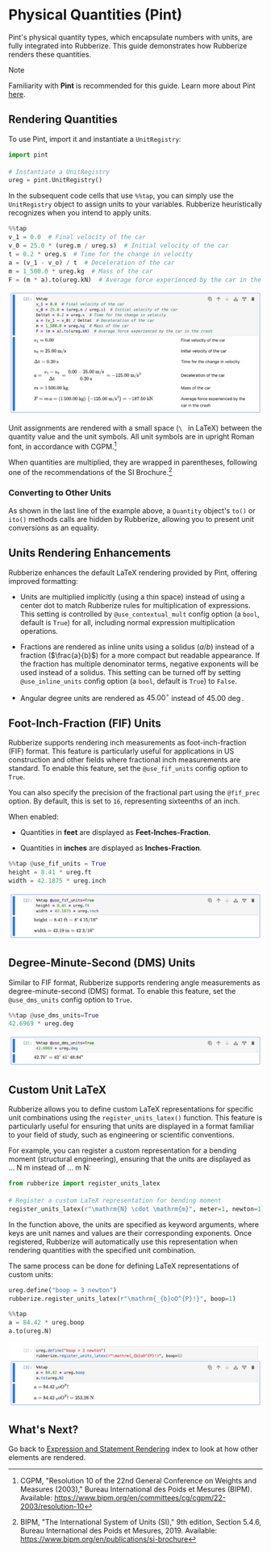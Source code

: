 # Physical Quantities (Pint)

Pint's physical quantity types, which encapsulate numbers with units, are fully integrated into Rubberize. This guide demonstrates how Rubberize renders these quantities.

> [!NOTE]
> Familiarity with **Pint** is recommended for this guide. Learn more about Pint [here](https://pint.readthedocs.io).

## Rendering Quantities

To use Pint, import it and instantiate a `UnitRegistry`:

```python
import pint

# Instantiate a UnitRegistry
ureg = pint.UnitRegistry()
```

In the subsequent code cells that use `%%tap`, you can simply use the `UnitRegistry` object to assign units to your variables. Rubberize heuristically recognizes when you intend to apply units.

```python
%%tap
v_1 = 0.0  # Final velocity of the car
v_0 = 25.0 * (ureg.m / ureg.s)  # Initial velocity of the car
t = 0.2 * ureg.s  # Time for the change in velocity
a = (v_1 - v_o) / t  # Deceleration of the car
m = 1_500.0 * ureg.kg  # Mass of the car
F = (m * a).to(ureg.kN)  # Average force experienced by the car in the crash
```

<picture>
    <source media="(prefers-color-scheme: dark)" srcset="../assets/rendering/pint/pint_dark.png">
    <source media="(prefers-color-scheme: light)" srcset="../assets/rendering/pint/pint.png">
    <img alt="Screenshot of pint in Rubberize" src="../assets/rendering/pint/pint.png">
</picture>

Unit assignments are rendered with a small space (`\ ` in LaTeX) between the quantity value and the unit symbols. All unit symbols are in upright Roman font, in accordance with CGPM.[^1]

When quantities are multiplied, they are wrapped in parentheses, following one of the recommendations of the SI Brochure.[^2]

### Converting to Other Units

As shown in the last line of the example above, a `Quantity` object's `to()` or `ito()` methods calls are hidden by Rubberize, allowing you to present unit conversions as an equality.

## Units Rendering Enhancements

Rubberize enhances the default LaTeX rendering provided by Pint, offering improved formatting:

- Units are multiplied implicitly (using a thin space) instead of using a center dot to match Rubberize rules for multiplication of expressions. This setting is controlled by `@use_contextual_mult` config option (a `bool`, default is `True`) for all, including normal expression multiplication operations.

- Fractions are rendered as inline units using a solidus ($a/b$) instead of a fraction ($\frac{a}{b}$) for a more compact but readable appearance. If the fraction has multiple denominator terms, negative exponents will be used instead of a solidus. This setting can be turned off by setting `@use_inline_units` config option (a `bool`, default is `True`) to `False`.

- Angular degree units are rendered as $45.00^{\circ}$ instead of $45.00\ \deg$.

## Foot-Inch-Fraction (FIF) Units

Rubberize supports rendering inch measurements as foot-inch-fraction (FIF) format. This feature is particularly useful for applications in US construction and other fields where fractional inch measurements are standard. To enable this feature, set the `@use_fif_units` config option to `True`.

You can also specify the precision of the fractional part using the `@fif_prec` option. By default, this is set to `16`, representing sixteenths of an inch. 

When enabled:

- Quantities in **feet** are displayed as **Feet-Inches-Fraction**.

- Quantities in **inches** are displayed as **Inches-Fraction**.

```python
%%tap @use_fif_units = True
height = 8.41 * ureg.ft
width = 42.1875 * ureg.inch
```

<picture>
    <source media="(prefers-color-scheme: dark)" srcset="../assets/rendering/pint/fif_dark.png">
    <source media="(prefers-color-scheme: light)" srcset="../assets/rendering/pint/fif.png">
    <img alt="Screenshot of pint foot-inch-fraction units in Rubberize" src="../assets/rendering/pint/fif.png">
</picture>

## Degree-Minute-Second (DMS) Units

Similar to FIF format, Rubberize supports rendering angle measurements as degree-minute-second (DMS) format. To enable this feature, set the `@use_dms_units` config option to `True`.

```python
%%tap @use_dms_units=True
42.6969 * ureg.deg
```

<picture>
    <source media="(prefers-color-scheme: dark)" srcset="../assets/rendering/pint/dms_dark.png">
    <source media="(prefers-color-scheme: light)" srcset="../assets/rendering/pint/dms.png">
    <img alt="Screenshot of pint foot-inch-fraction units in Rubberize" src="../assets/rendering/pint/dms.png">
</picture>

## Custom Unit LaTeX

Rubberize allows you to define custom LaTeX representations for specific unit combinations using the `register_units_latex()` function. This feature is particularly useful for ensuring that units are displayed in a format familiar to your field of study, such as engineering or scientific conventions.

For example, you can register a custom representation for a bending moment (structural engineering), ensuring that the units are displayed as $\dots\ \mathrm{N}\ \mathrm{m}$ instead of $\dots\ \mathrm{m}\ \mathrm{N}$:

```python
from rubberize import register_units_latex

# Register a custom LaTeX representation for bending moment
register_units_latex(r"\mathrm{N} \cdot \mathrm{m}", meter=1, newton=1)
```

In the function above, the units are specified as keyword arguments, where keys are unit names and values are their corresponding exponents. Once registered, Rubberize will automatically use this representation when rendering quantities with the specified unit combination.

The same process can be done for defining LaTeX representations of custom units:

```python
ureg.define("boop = 3 newton")
rubberize.register_units_latex(r"\mathrm{_{b}oO^{P}!}", boop=1)
```

```python
%%tap
a = 84.42 * ureg.boop
a.to(ureg.N)
```


<picture>
    <source media="(prefers-color-scheme: dark)" srcset="../assets/rendering/pint/custom_latex_dark.png">
    <source media="(prefers-color-scheme: light)" srcset="../assets/rendering/pint/custom_latex.png">
    <img alt="Screenshot of pint custom units in Rubberize" src="../assets/rendering/pint/custom_latex.png">
</picture>

## What's Next?

Go back to [Expression and Statement Rendering](index.md) index to look at how other elements are rendered.

[^1]: CGPM, "Resolution 10 of the 22nd General Conference on Weights and Measures (2003)," Bureau International des Poids et Mesures (BIPM). Available: https://www.bipm.org/en/committees/cg/cgpm/22-2003/resolution-10

[^2]: BIPM, "The International System of Units (SI)," 9th edition, Section 5.4.6, Bureau International des Poids et Mesures, 2019. Available: https://www.bipm.org/en/publications/si-brochure
